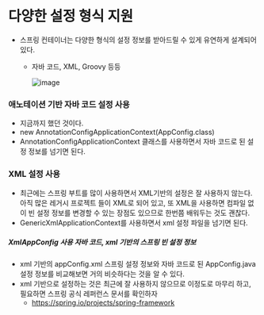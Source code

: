 # 다양한 설정 형식 지원

* 스프링 컨테이너는 다양한 형식의 설정 정보를 받아드릴 수 있게 유연하게 설계되어 있다.

  * 자바 코드, XML, Groovy 등등

    ![image](https://user-images.githubusercontent.com/75933619/148637781-79a55868-247f-437c-8796-2509a2d67220.png)

### 애노테이션 기반 자바 코드 설정 사용

* 지금까지 했던 것이다.
* new AnnotationConfigApplicationContext(AppConfig.class)
* AnnotationConfigApplicationContext 클래스를 사용하면서 자바 코드로 된 설정 정보를 넘기면 된다.

### XML 설정 사용

* 최근에는 스프링 부트를 많이 사용하면서 XML기반의 설정은 잘 사용하지 않는다. 아직 많은 레거시 프로젝트 들이 XML로 되어 있고, 또 XML을 사용하면 컴파일 없이 빈 설정 정보를 변경할 수 있는 장점도 있으므로 한번쯤 배워두는 것도 괜찮다.
* GenericXmlApplicationContext를 사용하면서 xml 설정 파일을 넘기면 된다.

##### XmlAppConfig 사용 자바 코드, xml 기반의 스프링 빈 설정 정보

* xml 기반의 appConfig.xml 스프링 설정 정보와 자바 코드로 된 AppConfig.java 설정 정보를 비교해보면 거의 비슷하다는 것을 알 수 있다.
* xml 기반으로 설정하는 것은 최근에 잘 사용하지 않으므로 이정도로 마무리 하고, 필요하면 스프링 공식 레퍼런스 문서를 확인하자
  * https://spring.io/projects/spring-framework